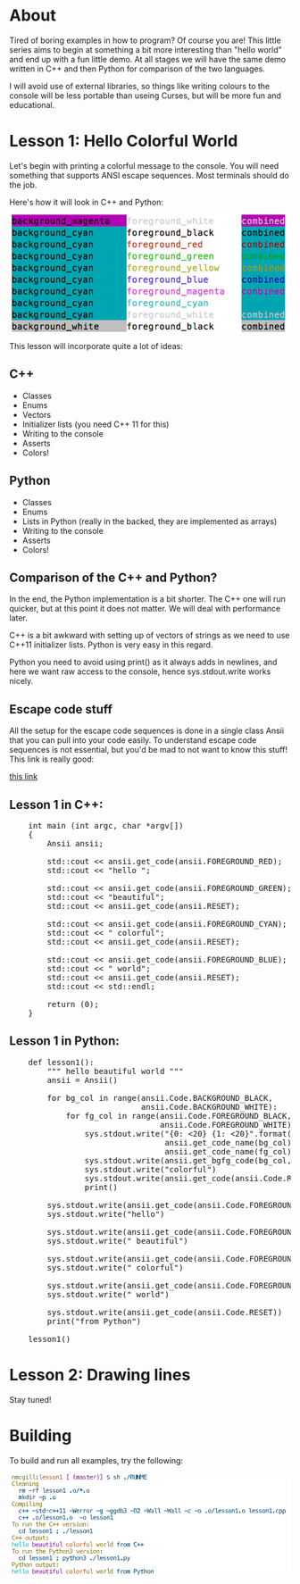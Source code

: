 About
=====

Tired of boring examples in how to program? Of course you are! This little
series aims to begin at something a bit more interesting than "hello world"
and end up with a fun little demo. At all stages we will have the same demo
written in C++ and then Python for comparison of the two languages. 

I will avoid use of external libraries, so things like writing colours to
the console will be less portable than useing Curses, but will be more fun
and educational.

Lesson 1: Hello Colorful World
==============================

Let's begin with printing a colorful message to the console. You will need
something that supports ANSI escape sequences. Most terminals should do the
job. 

Here's how it will look in C++ and Python:

![Alt text](lesson1/screenshot.png?raw=true "hello colorful world")

This lesson will incorporate quite a lot of ideas:

C++
---
- Classes
- Enums
- Vectors
- Initializer lists (you need C++ 11 for this)
- Writing to the console
- Asserts
- Colors!

Python
------
- Classes
- Enums
- Lists in Python (really in the backed, they are implemented as arrays)
- Writing to the console
- Asserts
- Colors!

Comparison of the C++ and Python?
---------------------------------

In the end, the Python implementation is a bit shorter. The C++ one will run
quicker, but at this point it does not matter. We will deal with performance
later.

C++ is a bit awkward with setting up of vectors of strings as we need to use
C++11 initializer lists. Python is very easy in this regard.

Python you need to avoid using print() as it always adds in newlines, and here
we want raw access to the console, hence sys.stdout.write works nicely.

Escape code stuff
-----------------

All the setup for the escape code sequences is done in a single class Ansii that
you can pull into your code easily. To understand escape code sequences is not
essential, but you'd be mad to not want to know this stuff! This link is really
good:

[this link](https://stackoverflow.com/questions/4842424/list-of-ansi-color-escape-sequences#4842438)

Lesson 1 in C++:
-----------------

<pre>
    int main (int argc, char *argv[])
    {
        Ansii ansii;

        std::cout << ansii.get_code(ansii.FOREGROUND_RED);
        std::cout << "hello ";

        std::cout << ansii.get_code(ansii.FOREGROUND_GREEN);
        std::cout << "beautiful";
        std::cout << ansii.get_code(ansii.RESET);

        std::cout << ansii.get_code(ansii.FOREGROUND_CYAN);
        std::cout << " colorful";
        std::cout << ansii.get_code(ansii.RESET);

        std::cout << ansii.get_code(ansii.FOREGROUND_BLUE);
        std::cout << " world";
        std::cout << ansii.get_code(ansii.RESET);
        std::cout << std::endl;

        return (0);
    }
</pre>

Lesson 1 in Python:
-------------------

<pre>
    def lesson1():
        """ hello beautiful world """
        ansii = Ansii()
    
        for bg_col in range(ansii.Code.BACKGROUND_BLACK,
                            ansii.Code.BACKGROUND_WHITE):
            for fg_col in range(ansii.Code.FOREGROUND_BLACK,
                                ansii.Code.FOREGROUND_WHITE):
                sys.stdout.write("{0: <20} {1: <20}".format(\
                                 ansii.get_code_name(bg_col),
                                 ansii.get_code_name(fg_col)))
                sys.stdout.write(ansii.get_bgfg_code(bg_col, fg_col))
                sys.stdout.write("colorful")
                sys.stdout.write(ansii.get_code(ansii.Code.RESET))
                print()
    
        sys.stdout.write(ansii.get_code(ansii.Code.FOREGROUND_RED))
        sys.stdout.write("hello")
    
        sys.stdout.write(ansii.get_code(ansii.Code.FOREGROUND_GREEN))
        sys.stdout.write(" beautiful")
    
        sys.stdout.write(ansii.get_code(ansii.Code.FOREGROUND_CYAN))
        sys.stdout.write(" colorful")
    
        sys.stdout.write(ansii.get_code(ansii.Code.FOREGROUND_BLUE))
        sys.stdout.write(" world")
    
        sys.stdout.write(ansii.get_code(ansii.Code.RESET))
        print("from Python")
    
    lesson1()
</pre>

Lesson 2: Drawing lines
=======================

Stay tuned!

Building
========

To build and run all examples, try the following:

![Alt text](lesson1/screenshot2.png?raw=true "hello colorful world")

